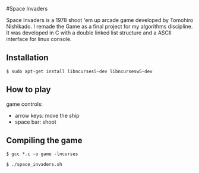 #Space Invaders

Space Invaders is a 1978 shoot 'em up arcade game developed by Tomohiro Nishikado.
I remade the Game as a final project for my algorithms discipline.
It was developed in C with a double linked list structure and a ASCII interface for linux console.

## Installation

```
$ sudo apt-get install libncurses5-dev libncursesw5-dev
```

## How to play

game controls:
- arrow keys: move the ship
- space bar: shoot

## Compiling the game

```
$ gcc *.c -o game -lncurses

$ ./space_invaders.sh
```
